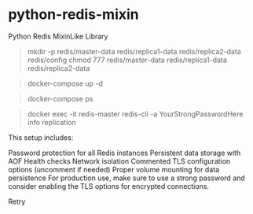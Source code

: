 # python-redis-mixin
Python Redis MixinLike Library

> mkdir -p redis/master-data redis/replica1-data redis/replica2-data redis/config
> chmod 777 redis/master-data redis/replica1-data redis/replica2-data

> docker-compose up -d

> docker-compose ps

> docker exec -it redis-master redis-cli -a YourStrongPasswordHere info replication

This setup includes:

Password protection for all Redis instances
Persistent data storage with AOF
Health checks
Network isolation
Commented TLS configuration options (uncomment if needed)
Proper volume mounting for data persistence
For production use, make sure to use a strong password and consider enabling the TLS options for encrypted connections.




Retry


